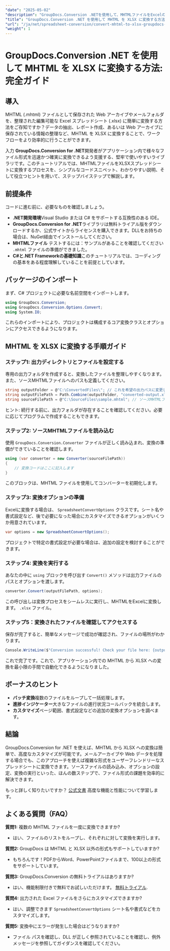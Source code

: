 ```yaml
---
"date": "2025-05-02"
"description": "GroupDocs.Conversion .NETを使用して、MHTMLファイルをExcelのXLSX形式に効率的に変換する方法を学びましょう。この包括的なガイドでは、ステップバイステップの手順とベストプラクティスを解説しています。"
"title": "GroupDocs.Conversion .NET を使用して MHTML を XLSX に変換する方法 完全ガイド"
"url": "/ja/net/spreadsheet-conversion/convert-mhtml-to-xlsx-groupdocs-net/"
"weight": 1
---
```


# GroupDocs.Conversion .NET を使用して MHTML を XLSX に変換する方法: 完全ガイド

## 導入

MHTML (.mhtml) ファイルとして保存された Web アーカイブやメールフォルダを、整理された編集可能な Excel スプレッドシート (.xlsx) に簡単に変換する方法をご存知ですか？データの抽出、レポート作成、あるいは Web アーカイブに保存されている情報の整理など、MHTML を XLSX に変換することで、ワークフローをより効率的に行うことができます。

入力 **GroupDocs.Conversion for .NET**開発者がアプリケーション内で様々なファイル形式を迅速かつ確実に変換できるよう支援する、堅牢で使いやすいライブラリです。このチュートリアルでは、MHTMLファイルをXLSXスプレッドシートに変換するプロセスを、シンプルなコードスニペット、わかりやすい説明、そして役立つヒントを用いて、ステップバイステップで解説します。


## 前提条件

コードに進む前に、必要なものを確認しましょう。

- **.NET開発環境**Visual Studio または C# をサポートする互換性のある IDE。
- **GroupDocs.Conversion for .NET**ライブラリは無料トライアル版をダウンロードするか、公式サイトからライセンスを購入できます。DLLをお持ちの場合は、NuGet経由でインストールしてください。
- **MHTMLファイル** テストするには：サンプルがあることを確認してください `.mhtml` ファイルの準備ができました。
- **C#と.NET Frameworkの基礎知識**このチュートリアルでは、コーディングの基本をある程度理解していることを前提としています。


## パッケージのインポート

まず、C# プロジェクトに必要な名前空間をインポートします。

```csharp
using GroupDocs.Conversion;
using GroupDocs.Conversion.Options.Convert;
using System.IO;
```

これらのインポートにより、プロジェクトは構成するコア変換クラスとオプションにアクセスできるようになります。


## MHTML を XLSX に変換する手順ガイド

### ステップ1: 出力ディレクトリとファイルを設定する

専用の出力フォルダを作成すると、変換したファイルを整理しやすくなります。また、ソースMHTMLファイルへのパスも定義してください。

```csharp
string outputFolder = @"C:\ConvertedFiles\"; // これを希望の出力パスに変更します
string outputFilePath = Path.Combine(outputFolder, "converted-output.xlsx");
string sourceFilePath = @"C:\SourceFiles\sample.mhtml"; // ソースMHTMLファイルへのパス
```

ヒント: 続行する前に、出力フォルダが存在することを確認してください。必要に応じてプログラムで作成することもできます。


### ステップ2: ソースMHTMLファイルを読み込む

使用 `GroupDocs.Conversion.Converter` ファイルが正しく読み込まれ、変換の準備ができていることを確認します。

```csharp
using (var converter = new Converter(sourceFilePath))
{
    // 変換コードはここに記入します
}
```

このブロックは、MHTML ファイルを使用してコンバーターを初期化します。


### ステップ3: 変換オプションの準備

Excelに変換する場合は、 `SpreadsheetConvertOptions` クラスです。シート名や書式設定など、後で必要になった場合にカスタマイズできるオプションがいくつか用意されています。

```csharp
var options = new SpreadsheetConvertOptions();
```

プロジェクトで特定の書式設定が必要な場合は、追加の設定を検討することができます。


### ステップ4: 変換を実行する

あなたの中に `using` ブロックを呼び出す `Convert()` メソッドは出力ファイルのパスとオプションを渡します。

```csharp
converter.Convert(outputFilePath, options);
```

この呼び出しは変換プロセスをシームレスに実行し、MHTMLをExcelに変換します。 `.xlsx` ファイル。


### ステップ5：変換されたファイルを確認してアクセスする

保存が完了すると、簡単なメッセージで成功が確認され、ファイルの場所がわかります。

```csharp
Console.WriteLine($"Conversion successful! Check your file here: {outputFilePath}");
```

これで完了です。これで、アプリケーション内での MHTML から XLSX への変換を最小限の手間で自動化できるようになりました。


## ボーナスのヒント

- **バッチ変換**複数のファイルをループして一括処理します。
- **進捗インジケーター**大きなファイルの進行状況コールバックを統合します。
- **カスタマイズ**ページ範囲、書式設定などの追加の変換オプションを調べます。


## 結論

GroupDocs.Conversion for .NET を使えば、MHTML から XLSX への変換は簡単で、高度なカスタマイズが可能です。メールアーカイブや Web データを処理する場合でも、このアプローチを使えば複雑な形式をユーザーフレンドリーなスプレッドシートに変換できます。ソースファイルの読み込み、オプションの設定、変換の実行といった、ほんの数ステップで、ファイル形式の課題を効率的に解決できます。

もっと詳しく知りたいですか？ [公式文書](https://docs.groupdocs.com/conversion/net/) 高度な機能と性能について学習します。


## よくある質問（FAQ）

**質問1:** 複数の MHTML ファイルを一度に変換できますか?  

- はい、ファイルのリストをループし、それぞれに対して変換を実行します。

**質問2:** GroupDocs は MHTML と XLSX 以外の形式もサポートしていますか?  

- もちろんです！PDFからWord、PowerPointファイルまで、100以上の形式をサポートしています。

**質問3:** GroupDocs.Conversion の無料トライアルはありますか?  

- はい、機能制限付きで無料でお試しいただけます。 [無料トライアル](https://releases。groupdocs.com/conversion/net/).

**質問4:** 出力された Excel ファイルをさらにカスタマイズできますか?  

- はい、調整できます `SpreadsheetConvertOptions` シート名や書式などをカスタマイズします。

**質問5:** 変換中にエラーが発生した場合はどうなりますか?  

- ファイル パスを確認し、DLL が正しく参照されていることを確認し、例外メッセージを参照してガイダンスを確認してください。